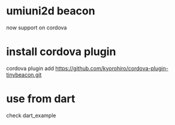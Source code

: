 # umiuni2d beacon

now support on cordova

# install cordova plugin
cordova plugin add https://github.com/kyorohiro/cordova-plugin-tinybeacon.git


# use from dart
check dart_example

